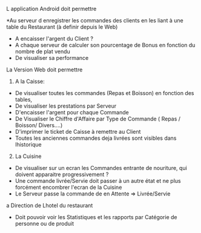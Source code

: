 L application Android doit permettre

*Au serveur d enregistrer les commandes des clients en les liant à une table du Restaurant (à definir depuis le Web)
* A encaisser l'argent du Client ?
* A chaque serveur de calculer son pourcentage de Bonus en fonction du nombre de plat vendu
* De visualiser sa performance

La Version Web doit permettre

1. A la Caisse:
* De visualiser toutes les commandes (Repas et Boisson) en fonction des tables,
* De visualiser les prestations par Serveur
* D'encaisser l'argent pour chaque Commande
* De Visualiser le Chiffre d'Affaire par Type de Commande ( Repas / Boisson/ Divers....)
* D'imprimer le ticket de Caisse à remettre au Client
* Toutes les anciennes commandes deja livrées sont visibles dans lhistorique

2. La Cuisine

* De visualiser sur un ecran les Commandes entrante de nouriture, qui doivent apparaitre progressivement ?
* Une commande livrée/Servie doit passer à un autre état et ne plus forcément encombrer l'ecran de la Cuisine
* Le Serveur passe la commande de en Attente => Livrée/Servie

a Direction de Lhotel du restaurant

* Doit pouvoir voir les Statistiques et les rapports par Catégorie de personne ou de produit